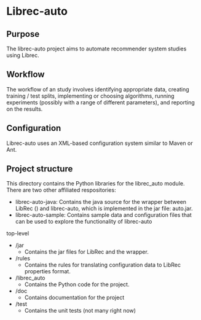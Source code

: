 # Librec-auto

## Purpose

The librec-auto project aims to automate recommender system studies using Librec. 

## Workflow

The workflow of an study involves identifying appropriate data, creating 
training / test splits, implementing or choosing algorithms, running experiments
(possibly with a range of different parameters), and reporting on the results.

## Configuration

Librec-auto uses an XML-based configuration system similar to Maven or Ant. 

## Project structure

This directory contains the Python libraries for the librec_auto module. There are two other affiliated
respositories:

- librec-auto-java: Contains the java source for the wrapper between LibRec () and librec-auto, which is implemented
in the jar file: auto.jar.
- librec-auto-sample: Contains sample data and configuration files that can be used to explore the functionality
of librec-auto

top-level
* /jar
    * Contains the jar files for LibRec and the wrapper. 
* /rules
    * Contains the rules for translating configuration data to LibRec properties format.
* /librec_auto
	* Contains the Python code for the project.
* /doc
	* Contains documentation for the project
* /test
	* Contains the unit tests (not many right now)
